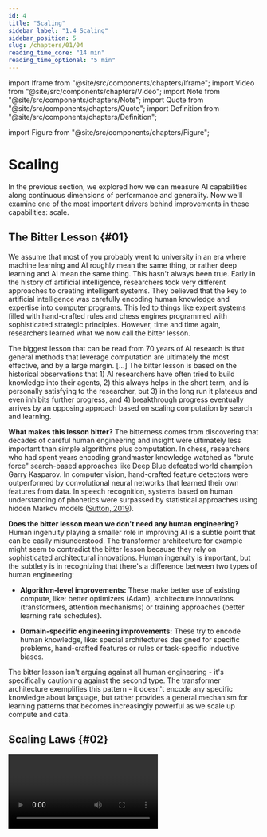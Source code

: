 ```yaml
---
id: 4
title: "Scaling"
sidebar_label: "1.4 Scaling"
sidebar_position: 5
slug: /chapters/01/04
reading_time_core: "14 min"
reading_time_optional: "5 min"
---
```

import Iframe from "@site/src/components/chapters/Iframe";
import Video from "@site/src/components/chapters/Video";
import Note from "@site/src/components/chapters/Note";
import Quote from "@site/src/components/chapters/Quote";
import Definition from "@site/src/components/chapters/Definition";

import Figure from "@site/src/components/chapters/Figure";

# Scaling

In the previous section, we explored how we can measure AI capabilities along continuous dimensions of performance and generality. Now we'll examine one of the most important drivers behind improvements in these capabilities: scale.

## The Bitter Lesson {#01}

We assume that most of you probably went to university in an era where machine learning and AI roughly mean the same thing, or rather deep learning and AI mean the same thing. This hasn't always been true. Early in the history of artificial intelligence, researchers took very different approaches to creating intelligent systems. They believed that the key to artificial intelligence was carefully encoding human knowledge and expertise into computer programs. This led to things like expert systems filled with hand-crafted rules and chess engines programmed with sophisticated strategic principles. However, time and time again, researchers learned what we now call the bitter lesson.

<Quote speaker="Richard Sutton" position="Professor University of Alberta, Founder, Openmind Research Institute" date="2019" source="([Sutton, 2019](http://www.incompleteideas.net/IncIdeas/BitterLesson.html))">

The biggest lesson that can be read from 70 years of AI research is that general methods that leverage computation are ultimately the most effective, and by a large margin. [...] The bitter lesson is based on the historical observations that 1) AI researchers have often tried to build knowledge into their agents, 2) this always helps in the short term, and is personally satisfying to the researcher, but 3) in the long run it plateaus and even inhibits further progress, and 4) breakthrough progress eventually arrives by an opposing approach based on scaling computation by search and learning.

</Quote>

**What makes this lesson bitter?** The bitterness comes from discovering that decades of careful human engineering and insight were ultimately less important than simple algorithms plus computation. In chess, researchers who had spent years encoding grandmaster knowledge watched as "brute force" search-based approaches like Deep Blue defeated world champion Garry Kasparov. In computer vision, hand-crafted feature detectors were outperformed by convolutional neural networks that learned their own features from data. In speech recognition, systems based on human understanding of phonetics were surpassed by statistical approaches using hidden Markov models ([Sutton, 2019](http://www.incompleteideas.net/IncIdeas/BitterLesson.html)).

**Does the bitter lesson mean we don't need any human engineering?** Human ingenuity playing a smaller role in improving AI is a subtle point that can be easily misunderstood. The transformer architecture for example might seem to contradict the bitter lesson because they rely on sophisticated architectural innovations. Human ingenuity is important, but the subtlety is in recognizing that there's a difference between two types of human engineering:

- **Algorithm-level improvements:** These make better use of existing compute, like: better optimizers (Adam), architecture innovations (transformers, attention mechanisms) or training approaches (better learning rate schedules).

- **Domain-specific engineering improvements:** These try to encode human knowledge, like: special architectures designed for specific problems, hand-crafted features or rules or task-specific inductive biases.

The bitter lesson isn't arguing against all human engineering - it's specifically cautioning against the second type. The transformer architecture exemplifies this pattern - it doesn't encode any specific knowledge about language, but rather provides a general mechanism for learning patterns that becomes increasingly powerful as we scale up compute and data.

## Scaling Laws {#02}

<Video type="youtube" videoId="5eqRuVp65eY" number="4" label="1.4" caption="Optional video explanation of scaling laws." />

**Why do AI labs care about scaling laws?** Training large AI models is extremely expensive - potentially hundreds of millions of dollars for frontier models. Scaling laws help labs make crucial decisions about resource allocation: Should they spend more on GPUs or on acquiring training data? Should they train a larger model for less time or a smaller model for longer? For example, with a fixed compute budget, they might need to choose between training a 20-billion parameter model on 40% of their data or a 200-billion parameter model on just 4%. Getting these tradeoffs wrong can waste enormous resources. So it is important to be able to have a predictable relationship between how you invest your money and what level of capabilities you get at the end.

<Figure src="./img/lfo_Image_21.png" alt="Enter image alt description" number="21" label="1.21" caption="Example of capabilities increasing with an increase with one of variables in the scaling laws - parameter count. The same model architecture (Parti) was used to generate an image using an identical prompt, with the only difference between the models being the parameter size. There are noticeable leaps in quality, and somewhere between 3 billion and 20 billion parameters, the model acquires the ability to spell words correctly. ([Yu et al., 2022](https://arxiv.org/abs/2206.10789))" />

**What are scaling laws?** Scaling laws are mathematical relationships that describe how an AI system's performance changes as we vary key inputs like model size, dataset size, and computing power. These are empirical power-law relationships that have been observed to hold across many orders of magnitude. The key variables involved are:

**Compute (C):** This represents the total processing power used during training, measured in floating-point operations (FLOPs). Think of this as the training "budget" - more compute means either training for longer, using more powerful hardware, or both. While having more GPUs helps increase compute capacity, compute ultimately refers to the total number of operations performed, not just hardware.

**Parameters (N):** These are the tunable numbers in the model that get adjusted during training - like knobs that the model can adjust to better fit the data. More parameters allow the model to learn more complex patterns but require more compute per training step. Current frontier models have hundreds of billions of parameters.

**Dataset size (D):** This measures how many examples the model trains on (typically measured in tokens for language models). The larger the dataset, the more information the model can read. Simultaneously, to read and learn from more data, the training runs also need to be generally longer, which in turn increases the total compute needed before the model can be considered "trained".

**Loss (L):** This measures how well the model performs on its training objective. This is what we are trying to minimize, and it tends to improve as we scale up these variables.

<Figure src="./img/nQO_Image_18.png" alt="Enter image alt description" number="22" label="1.22" caption="Language modeling performance improves smoothly as we increase the model size, dataset set size, and amount of compute used for training. For optimal performance all three factors must be scaled up in tandem. Empirical performance has a power-law relationship with each individual factor when not bottlenecked by the other two. ([Kaplan et al., 2020](https://arxiv.org/abs/2001.08361))" />

<Iframe src="https://www.metaculus.com/questions/embed/4055" width="100%" height="600px" loading="lazy" frameBorder="0" number="8" label="1.8" caption="Will the first AGI be based on deep learning? ([Metaculus, 2020](https://www.metaculus.com/questions/4055/first-agi-based-on-deep-learning/))" />

**OpenAI's initial scaling laws in 2020.** To determine the relationships between different variables that might contribute to scale, OpenAI conducted a series of experiments. For an intuitive idea of how they came up with the scaling laws, you can imagine that while training a model you can hold some variables fixed while varying others and see how loss changes. Eventually this allows you to see some patterns. As an example, dataset size can be kept constant, while parameter count and training time are varied, or parameter count is kept constant and data amounts are varied, etc… So we can get a measurement of the relative contribution of each towards overall performance. If these relationships hold true across many different model architectures and tasks, then this suggests they capture something fundamental about deep learning systems. This is how the first generation of scaling laws came about from OpenAI. For example, by these laws if you have a 10x more compute, you should increase model size by about 5x and data size by only 2x. ([Kaplan et al., 2020](https://arxiv.org/abs/2001.08361))

<Figure src="./img/o2j_Image_19.png" alt="Enter image alt description" number="23" label="1.23" caption="OpenAIs initial paper on scaling laws stated that for optimally compute-efficient training, most of the increase should go towards increased model size. A relatively small increase in data is needed to avoid reuse. ([Kaplan et al., 2020](https://arxiv.org/abs/2001.08361))" />

<Iframe src="https://ourworldindata.org/grapher/exponential-growth-of-parameters-in-notable-ai-systems?tab=chart" width="100%" height="600px" loading="lazy" allow="web-share; clipboard-write" frameBorder="0" number="9" label="1.9" caption="Growth of parameters ([Giattino et al., 2023](https://ourworldindata.org/artificial-intelligence))" />

<Iframe src="https://ourworldindata.org/grapher/exponential-growth-of-datapoints-used-to-train-notable-ai-systems?tab=chart" width="100%" height="600px" loading="lazy" allow="web-share; clipboard-write" frameBorder="0" number="10" label="1.10" caption="Growth of Data ([Giattino et al., 2023](https://ourworldindata.org/artificial-intelligence))" />

<Iframe src="https://ourworldindata.org/grapher/exponential-growth-of-computation-in-the-training-of-notable-ai-systems?tab=chart" width="100%" height="600px" loading="lazy" allow="web-share; clipboard-write" frameBorder="0" number="11" label="1.11" caption="Growth of Compute ([Giattino et al., 2023](https://ourworldindata.org/artificial-intelligence))" />

<Iframe src="https://ourworldindata.org/grapher/artificial-intelligence-training-computation?tab=chart" width="100%" height="600px" loading="lazy" allow="web-share; clipboard-write" frameBorder="0" number="12" label="1.12" caption="Compute used to train AI ([Giattino et al., 2023](https://ourworldindata.org/artificial-intelligence))" />

**DeepMind's scaling law update in 2022.** DeepMind found that most large language models were actually significantly overparameterized for the amount of data they were trained on. The Chinchilla scaling laws showed that for optimal performance, models should be trained on approximately 20 times more data tokens than they have parameters. This meant that many leading models could have achieved better performance with smaller sizes, but with more data. They were called chinchilla scaling laws because the laws were demonstrated using a model called Chinchilla. This was a 70B parameter model trained on more data, which outperformed much larger models like Gopher (280B parameters) despite using the same amount of compute. So by these laws, for optimal performance, you should increase model size and dataset size in roughly equal proportions - if you get 10x more compute, you should make your model ~3.1x bigger and your data ~3.1x bigger. ([Hoffmann et al., 2022](https://arxiv.org/abs/2203.15556))

<Note title="The Broken Neural Scaling Laws (BNSL) update in 2023" collapsed={true}>

Research showed that performance doesn't always improve smoothly - there can be sharp transitions, temporary plateaus, or even periods where performance gets worse before getting better. Examples of this include things like "Grokking", where models suddenly achieve strong generalization after many training steps, or deep double descent, where increasing model size initially hurts then helps performance. Rather than simple power laws, BNSL uses a more flexible functional form that can capture these complex behaviors. This allows for more accurate predictions of scaling behavior, particularly around discontinuities and transitions. Scaling laws are a good baseline, but discontinuous jumps in capabilities and abrupt step changes are still possible ([Caballero et al., 2023](https://arxiv.org/abs/2210.14891)).

<Figure src="./img/6hA_Image_24.png" alt="Enter image alt description" number="24" label="1.24" caption="A Broken Neural Scaling Law example (dark black solid line) (with 3 breaks where purple dotted lines intersect with dark black solid line) that contains 4 individual power law segments (where the dashed lines that are yellow, blue, red, and green overlap with the dark black solid line). The 1st and 2nd break are very smooth; the 3rd break is very sharp ([Caballero et al., 2023](https://arxiv.org/abs/2210.14891))." />

</Note>

**How do training and inference scaling differ?** Training scaling involves using more compute during initial model training by using larger models, training for longer, or using bigger datasets. Another way that we might not be accounting for using scaling laws, is called inference time scaling. This instead uses more compute at runtime through techniques like chain-of-thought prompting, repeated sampling, or tree search. For example, you can either train a very large model that generates high-quality outputs directly, or train a smaller model that achieves similar performance by using more computation to think through problems step by step at inference time.

<!--

To add: limits of predictability of scaling behavior

-->

## Scaling Hypothesis {#03}

<Definition term="Strong Scaling Hypothesis" source="([Gwern, 2020](https://gwern.net/scaling-hypothesis))">

The strong scaling hypothesis proposes that simply scaling up current foundation model architectures with more compute and data will be sufficient to reach transformative AI capabilities and potentially even ASI.

</Definition>

<Iframe src="https://ourworldindata.org/grapher/ai-performance-knowledge-tests-vs-training-computation?tab=chart" width="100%" height="600px" loading="lazy" allow="web-share; clipboard-write" frameBorder="0" number="13" label="1.13" caption="Knowledge Tests vs Compute used in training ([Giattino et al., 2023](https://ourworldindata.org/artificial-intelligence))" />

**What is the strong scaling hypothesis?** This view suggests we already have all the fundamental components needed - it's just a matter of making them bigger, following established scaling laws. ([Branwen, 2020](https://gwern.net/scaling-hypothesis)) There is heated debate around this hypothesis and we can't possibly cover every argument. We can give you a slight overview in the next few paragraphs.

Proponents include OpenAI ([OpenAI, 2023](https://openai.com/blog/planning-for-agi-and-beyond)), Anthropic’s CEO Dario Amodei ([Amodei, 2023](https://www.dwarkeshpatel.com/p/dario-amodei)), Conjecture ([Conjecture, 2023](https://www.lesswrong.com/posts/PE22QJSww8mpwh7bt/agi-in-sight-our-look-at-the-game-board)), DeepMind’s safety team ([DeepMind, 2022](https://www.lesswrong.com/posts/GctJD5oCDRxCspEaZ/clarifying-ai-x-risk)), and others. According to the DeepMind team, there are "*not many more fundamental innovations needed for AGI. Scaled-up deep learning foundation models with RL from human feedback (RLHF) fine-tuning [should suffice]*" ([DeepMind, 2022](https://www.lesswrong.com/posts/GctJD5oCDRxCspEaZ/clarifying-ai-x-risk)).

**What are the key arguments supporting the strong scaling hypothesis?** The most compelling evidence for this view comes from empirical observations of progress in recent years. Researchers have been developing algorithms that follow the bitter lesson's principle for many years (focusing on general methods that leverage compute effectively). But even when researchers have developed sophisticated algorithms following the bitter lesson's principles, these improvements still only account for 35% of performance gains in language models in 2024, with the remaining 65% coming purely from increased scale in compute and data ([Ho et al., 2024](https://arxiv.org/abs/2403.05812)). Basically, even when our algorithmic improvements align perfectly with the bitter lesson, they're still far less important than raw scaling.

The emergence of unexpected capabilities provides another powerful argument for strong scaling. We've seen previous generations of foundation models demonstrate remarkable abilities that weren't explicitly trained for, like programming for example. This emergent behavior hints that it is not impossible for higher-order cognitive abilities to similarly emerge simply as a function of scale. We see that bigger models become increasingly sample efficient - they require fewer examples to learn new tasks. This improved efficiency with scale suggests that scaling up further could eventually lead to human-like few-shot learning capabilities, which is a precursor for TAI and ASI. Finally, these models also appear to be capable of learning any task that can be expressed through their training modalities. Right now this is text for LLMs but there is a clear path forward to multimodal LMMs. Since text can express virtually any human-comprehensible task, scaling up language understanding might be sufficient for general intelligence.

**What are the key arguments against the strong scaling hypothesis?** Recent research has also identified several challenges to the strong scaling hypothesis. The most immediate is data availability - language models will likely exhaust high-quality public text data between 2026 and 2032 ([Villalobos et al., 2024](https://arxiv.org/abs/2211.04325)). While synthetic data might help address this limitation, it's unclear whether it can provide the same quality of learning signal as organic human-generated content. Alternatively, we still have a lot of multi-modal data left to train on (like YouTube videos) despite running out of text data.

A more fundamental challenge comes from the way these models work. LLMs are fundamentally "interpolative databases" (or stochastic parrots , or a variety of other similar terms). The point being that they just build up a vast collection of vector transformations through pre-training. While these transformations become increasingly sophisticated with scale, critics argue there's a fundamental difference between recombining existing ideas and true synthesis - deriving novel solutions from first principles. However, this is not an airtight case against strong scaling. This could simply be a limitation of current scale - a larger model trained on multimodal data might learn to handle any new novel situation simply as a recombination of previously memorized patterns. So, it is unclear if template recombination actually does have an upper bound.

<Definition term="Weak Scaling Hypothesis" source="([Gwern, 2020](https://gwern.net/scaling-hypothesis))">

The weak scaling hypothesis proposes that even though scale will continue to be the primary driver of progress, we will also need targeted architectural and algorithmic improvements to overcome specific bottlenecks.

</Definition>

**What is the weak scaling hypothesis?** Given these challenges, a weaker version of the scaling hypothesis has also been proposed. According to the weak scaling hypothesis even though scale will continue to be the primary driver of progress, we will also need targeted architectural and algorithmic improvements to overcome specific bottlenecks. These improvements wouldn't require fundamental breakthroughs, but rather incremental enhancements to better leverage scale. ([Branwen, 2020](https://gwern.net/scaling-hypothesis)) Similar to the strong scaling hypothesis, the weak one is also contentious and debated. We can provide a few of the results arguing both for and against this outlook.

LeCun's H-Jepa architecture ([LeCun, 2022](https://openreview.net/pdf?id=BZ5a1r-kVsf)), or Richard Sutton’s Alberta Plan ([Sutton, 2022](https://arxiv.org/abs/2208.11173)) are notable plans adopting the weak scaling hypothesis.

**What are the key arguments supporting the weak scaling hypothesis?** The arguments for strong scaling, like algorithmic improvements only contributing 35% of performance gains in language models can also count for weak scaling. Since one third is still a non-trivial role to play in capabilities improvement. Some more empirical observations also support weak scaling. Like hardware support for lower-precision calculations, which provided order-of-magnitude performance improvements for machine learning workloads ([Hobbhahn et al., 2023](https://epoch.ai/blog/trends-in-machine-learning-hardware)). These kinds of targeted improvements don't change the fundamental scaling story but rather help us better leverage available resources.. This suggests that there is still room for improvement through better scaling strategies rather than fundamental breakthroughs. ([Hoffmann et al., 2022](https://arxiv.org/abs/2203.15556))

<Figure src="./img/f0X_Image_25.png" alt="Enter image alt description" number="25" label="1.25" caption="Augmentation/Scaffolding stays constant, but if the scaling hypothesis, weak or strong, is true, then capabilities will keep improving just by scaling." />

**What if neither the weak nor the strong scaling hypothesis is true?** Essentially, both the scaling laws (which only predict foundation model capabilities) and most debates around "scale is all you need" often miss other aspects of AI development that happen outside the scope of what scaling laws can predict. They don't account for improvements in AI "scaffolding" (like chain-of-thought prompting, tool use, or retrieval), or combinations of multiple models working together in novel ways. Debates around the scaling laws only tell us about the capabilities of a single foundation model trained in a standard way. For example, by the strong scaling hypothesis we can reach TAI by simply scaling up the same foundation model until it completely automates ML R&D. But even if scaling stops, halting capabilities progress on the core foundation model (in either a weak or a strong way), the external techniques that leverage the existing model can still continue advancing.

Think of foundation models like LLMs or LMMs as simply one transistor. Alone they might not be able to do much, but if we combine enough transistors we end up with all the capabilities of a supercomputer. Many researchers think that this is a core element where future capabilities will come from. It is also referred to as "unhobbling" ([Aschenbrenner, 2024](https://situational-awareness.ai/from-gpt-4-to-agi/#Unhobbling)), "schlep" ([Cotra, 2023](https://www.planned-obsolescence.org/scale-schlep-and-systems/)) and various other terms, but all of them point to the same underlying principle - raw scaling of single model performance is only one part of overall AI capability advancement.

<Figure src="./img/tfS_Image_26.png" alt="Enter image alt description" number="26" label="1.26" caption="Even if we see no improvements in model scale, other elicitation techniques and scaffolding can keep improving. So overall capabilities keep growing. Realistically, the future is probably going to see both improvement due to scaffolding and scale. So for now, there does not seem to be an upper limit on improving capabilities as long as either one of the two holds." />

We go deeper into the arguments and counterarguments for all views on scaling foundation models in the appendix.

<Note title="Argument: Against scaling hypotheses - Memorization vs Synthesis" collapsed={true}>

When we talk about LLMs as "interpolative databases", we're referring to how they store and manipulate vector programs - these shouldn’t be confused with traditional computer programs like python or C++. These templates, or vector programs are transformations in the model's embedding space. Early work on embeddings showed simple transformations (like king - man + woman = queen), but modern LLMs can store millions of much more complex transformations. But due to a function of scale, LLMs can now store arbitrarily complex vector functions — so complex, in fact, that researchers found it more accurate to refer to them as vector programs rather than functions.

So what's happening in LLMs is that they build up a vast database of these vector programs through pre-training. When we say they're doing "template matching" or "memorization", what we really mean is that they're storing millions of these vector transformations that they can retrieve and combine with each prompt.

So the deciding question for/against strong (and even weak scaling) becomes - Is this type of template program combination enough to reach general intelligence. In other words can program synthesis be approximated using recombinations of enough templates (also called abstractions and many other words but the key idea is the same)?

People who argue against this say that no matter how numerous or sophisticated, are fundamentally different from true program synthesis. True program synthesis would mean deriving a new solution from first principles - not just recombining existing transformations. There are some empirical observations to support this view. Like the Caesar cipher example: "LLMs can solve a Caesar cipher with key size 3 or 5, but fail with key size 13, because they've memorized specific solutions rather than understanding the general algorithm" ([Chollet, 2024](https://www.youtube.com/watch?v=nL9jEy99Nh0)). Or alternatively, the "reversal curse" which shows that even SOTA language models in 2024 cannot do reverse causal inference - if they are trained on "A is B" they fail to learn "B is A" ([Berglund et al., 2023](https://arxiv.org/abs/2309.12288))

But this does still not seem to completely invalidate scaling as of yet. If we scale up the size of the program database and cram more knowledge and patterns into it, we are going to be increasing its performance ([Chollet, 2024](https://www.dwarkeshpatel.com/p/francois-chollet)). Both sides of the debate agree on this. So this suggests the real issue isn't whether template recombination has an obvious absolute upper bound, but whether it's the most efficient path to general intelligence. Program synthesis might achieve the same capabilities with far less compute and data by learning to derive solutions rather than memorizing patterns.

</Note>